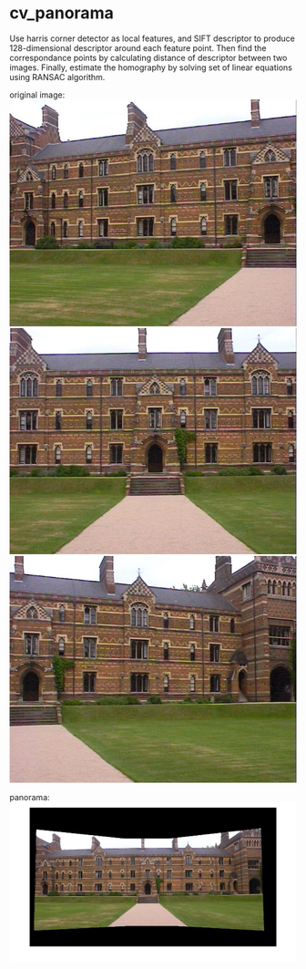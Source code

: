 # cv_panorama
Use harris corner detector as local features, and SIFT descriptor to produce 128-dimensional descriptor around each feature point. Then find the correspondance points by calculating distance of descriptor between two images. Finally, estimate the homography by solving set of linear equations using RANSAC algorithm.   

original image:  
![alt text](keble_a.jpg)
![alt text](keble_b.jpg)
![alt text](keble_c.jpg)

panorama:  
![alt text](mosaic_building.jpg)